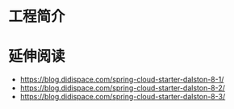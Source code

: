 # 工程简介

# 延伸阅读
*   https://blog.didispace.com/spring-cloud-starter-dalston-8-1/
*   https://blog.didispace.com/spring-cloud-starter-dalston-8-2/
*   https://blog.didispace.com/spring-cloud-starter-dalston-8-3/
